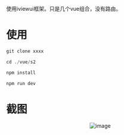 使用iviewui框架。只是几个vue组合，没有路由。

# 使用

``` js
git clone xxxx

cd ./vue/s2

npm install

npm run dev
```

# 截图

<div align=center>
  
![image](https://blog.vini123.com/wp-content/uploads/2017/10/0C986D42-FA9C-4D25-81AE-453439E8F171.jpg)

</div>
